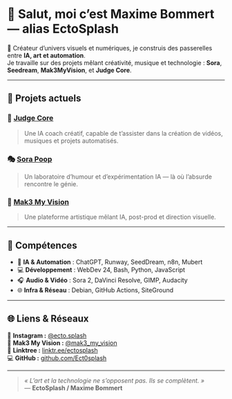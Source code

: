 # 👋 Salut, moi c’est **Maxime Bommert** — alias **EctoSplash**

🎨 Créateur d’univers visuels et numériques, je construis des passerelles entre **IA, art et automation**.  
Je travaille sur des projets mêlant créativité, musique et technologie : **Sora**, **Seedream**, **Mak3MyVision**, et **Judge Core**.

---

## 🚀 Projets actuels

### 🧠 [Judge Core](https://github.com/Ect0splash/Judge-Core)
> Une IA coach créatif, capable de t’assister dans la création de vidéos, musiques et projets automatisés.

### 🎭 [Sora Poop](https://github.com/Ect0splash/SoraPoop)
> Un laboratoire d’humour et d’expérimentation IA — là où l’absurde rencontre le génie.

### 🔮 [Mak3 My Vision](https://www.instagram.com/mak3_my_vision/)
> Une plateforme artistique mêlant IA, post-prod et direction visuelle.

---

## 🧩 Compétences
- 🧠 **IA & Automation** : ChatGPT, Runway, SeedDream, n8n, Mubert  
- 💻 **Développement** : WebDev 24, Bash, Python, JavaScript  
- 🎧 **Audio & Vidéo** : Sora 2, DaVinci Resolve, GIMP, Audacity  
- 🌐 **Infra & Réseau** : Debian, GitHub Actions, SiteGround  

---

## 🌐 Liens & Réseaux
🎨 **Instagram :** [@ecto.splash](https://www.instagram.com/ecto.splash)  
🎥 **Mak3 My Vision :** [@mak3_my_vision](https://www.instagram.com/mak3_my_vision)  
🧩 **Linktree :** [linktr.ee/ectosplash](https://linktr.ee/ectosplash)  
💻 **GitHub :** [github.com/Ect0splash](https://github.com/Ect0splash)

---

> _« L’art et la technologie ne s’opposent pas. Ils se complètent. »_  
— **EctoSplash / Maxime Bommert**
